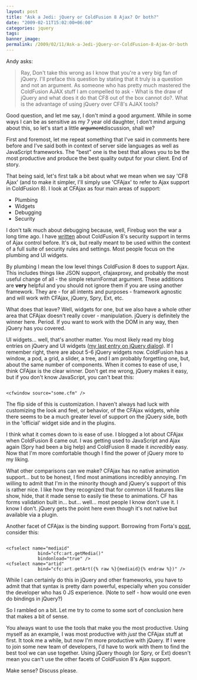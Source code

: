 ```yaml
---
layout: post
title: "Ask a Jedi: jQuery or ColdFusion 8 Ajax? Or both?"
date: "2009-02-11T15:02:00+06:00"
categories: jquery 
tags: 
banner_image: 
permalink: /2009/02/11/Ask-a-Jedi-jQuery-or-ColdFusion-8-Ajax-Or-both
---
```


Andy asks:

<blockquote>
<p>
Ray, Don't take this wrong as I know that you're a very big fan of jQuery. I'll preface this question by stating that it truly is a question and not an argument.  As someone who has pretty much mastered the ColdFusion AJAX stuff I am compelled to ask - What is the draw of jQuery and what does it do that CF8 out of the box cannot do?.  What is the advantage of using jQuery over CF8's AJAX tools?
</p>
</blockquote>

Good question, and let me say, I don't mind a good argument. While in some ways I can be as sensitive as my 7 year old daughter, I don't mind arguing about this, so let's start a little <strike>argument</strike>discussion, shall we?
<!--more-->
First and foremost, let me repeat something that I've said in comments here before and I've said both in context of server side languages as well as JavaScript frameworks. The &quot;best&quot; one is the best that allows you to be the most productive and produce the best quality output for your client. End of story. 

That being said, let's first talk a bit about what we mean when we say 'CF8 Ajax' (and to make it simpler, I'll simply use 'CFAjax' to refer to Ajax support in ColdFusion 8). I look at CFAjax as four main areas of support:

<ul>
<li>Plumbing
<li>Widgets
<li>Debugging
<li>Security
</ul>

I don't talk much about debugging because, well, Firebug won the war a long time ago. I have <a href="http://www.adobe.com/devnet/coldfusion/articles/ajax_security.html">written</a> about ColdFusion 8's security support in terms of Ajax control before. It's ok, but really meant to be used within the context of a full suite of security rules and settings. Most people focus on the plumbing and UI widgets.

By plumbing I mean the low level things ColdFusion 8 does to support Ajax. This includes things like JSON support, cfajaxproxy, and probably the most useful change of all - the simple returnFormat argument. These additions are <b>very</b> helpful and you should not ignore them if you are using another framework. They are - for all intents and purposes - framework agnostic and will work with CFAjax, jQuery, Spry, Ext, etc.

What does that leave? Well, widgets for one, but we also have a whole other area that CFAjax doesn't really cover - manipulation. jQuery is definitely the winner here. Period. If you want to work with the DOM in any way, then jQuery has you covered.  

UI widgets... well, that's another matter. You most likely read my blog entries on jQuery and UI widgets (<a href="http://www.raymondcamden.com/index.cfm/2009/2/2/Creating-a-Dialog-with-jQuery-UI-2">my last entry on jQuery dialog</a>). If I remember right, there are about 5-6 jQuery widgets now. ColdFusion has a window, a pod, a grid, a slider, a tree, and I am probably forgetting one, but, about the same number of components. When it comes to ease of use, I think CFAjax is the clear winner. Don't get me wrong, jQuery makes it easy, but if you don't know JavaScript, you can't beat this:

<code>
&lt;cfwindow source="some.cfm" /&gt;
</code>

The flip side of this is customization. I haven't always had luck with customizing the look and feel, or behavior, of the CFAjax widgets, while there seems to be a much greater level of support on the jQuery side, both in the 'official' widget side and in the plugins. 

I think what it comes down to is ease of use. I blogged a lot about CFAjax when ColdFusion 8 came out. I was getting used to JavaScript and Ajax again (Spry had been a big help) and ColdFusion 8 made it <i>incredibly</i> easy. Now that I'm more comfortable though I find the power of jQuery more to my liking. 

What other comparisons can we make? CFAjax has no native animation support... but to be honest, I find most animations incredibly annoying. I'm willing to admit that I'm in the minority though and jQuery's support of this is rather nice. I like how they recognized that for common UI features like show, hide, that it made sense to easily tie these to animations. CF has forms validation built in... but... well... most people I know don't use it. I know I don't. jQuery gets the point here even though it's not native but available via a plugin. 

Another facet of CFAjax is the binding support. Borrowing from Forta's <a href="http://www.forta.com/blog/index.cfm/2007/5/31/ColdFusion-Ajax-Tutorial-2-Related-Selects">post</a>, consider this:

<code>
&lt;cfselect name="mediaid"
            bind="cfc:art.getMedia()"
            bindonload="true" /&gt;
&lt;cfselect name="artid"
            bind="cfc:art.getArt({% raw %}{mediaid}{% endraw %})" /&gt;
</code>

While I can certainly do this in jQuery and other frameworks, you have to admit that that syntax is pretty darn powerful, especially when you consider the developer who has 0 JS experience. (Note to self - how would one even do bindings in jQuery?)

So I rambled on a bit. Let me try to come to some sort of conclusion here that makes a bit of sense. 

You always want to use the tools that make you the most productive. Using myself as an example, I was most productive with <i>just</i> the CFAjax stuff at first. It took me a while, but now I'm more productive with jQuery. If I were to join some new team of developers, I'd have to work with them to find the best tool we can use together. Using jQuery though (or Spry, or Ext) doesn't mean you can't use the other facets of ColdFusion 8's Ajax support.

Make sense? Discuss please.